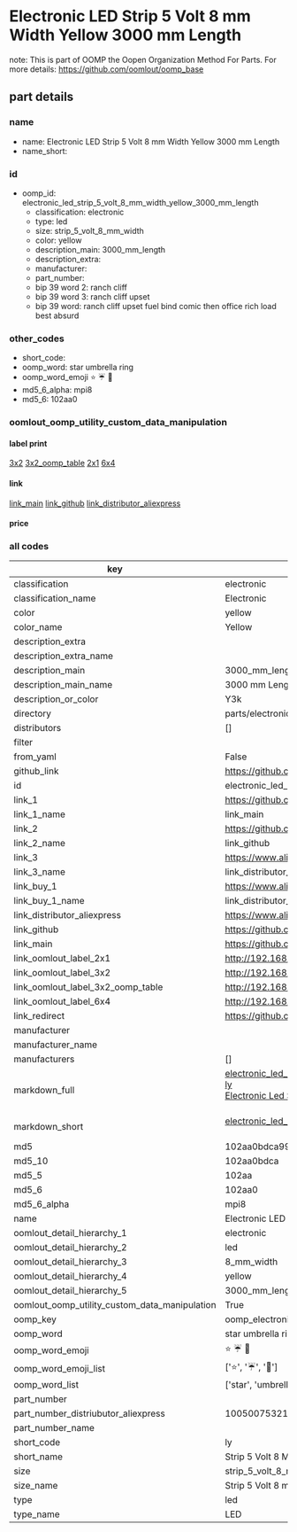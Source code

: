 # Electronic LED Strip 5 Volt 8 mm Width Yellow 3000 mm Length  

note: This is part of OOMP the Oopen Organization Method For Parts. For more details: https://github.com/oomlout/oomp_base

##  part details
  







### name
* name: Electronic LED Strip 5 Volt 8 mm Width Yellow 3000 mm Length
* name_short: 
### id
* oomp_id: electronic_led_strip_5_volt_8_mm_width_yellow_3000_mm_length
  * classification: electronic
  * type: led
  * size: strip_5_volt_8_mm_width
  * color: yellow
  * description_main: 3000_mm_length
  * description_extra: 
  * manufacturer: 
  * part_number: 
  * bip 39 word 2: ranch cliff
  * bip 39 word 3: ranch cliff upset
  * bip 39 word: ranch cliff upset fuel bind comic then office rich load best absurd

### other_codes
* short_code: 
* oomp_word: star umbrella ring
* oomp_word_emoji :star: :umbrella: :ring:
* md5_6_alpha: mpi8
* md5_6: 102aa0






### oomlout_oomp_utility_custom_data_manipulation
#### label print
[3x2](http://192.168.1.245:1112/?label=oomp%20mpi8)
[3x2_oomp_table](http://192.168.1.108:1112/?label=oomp%20mpi8)
[2x1](http://192.168.1.242:1112/?label=oomp%20mpi8)
[6x4](http://192.168.1.55:1112/?label=oomp%20mpi8)    

#### link

[link_main](https://github.com/oomlout/oomlout_oomp_version_1_messy/tree/main/parts/electronic_led_strip_5_volt_8_mm_width_yellow_3000_mm_length) [link_github](https://github.com/oomlout/oomlout_oomp_version_1_messy/tree/main/parts/electronic_led_strip_5_volt_8_mm_width_yellow_3000_mm_length) [link_distributor_aliexpress](https://www.aliexpress.com/item/1005007532172895.html)                            

#### price







### all codes 
| key | value |  
| --- | --- |  
| classification | electronic |  
| classification_name | Electronic |  
| color | yellow |  
| color_name | Yellow |  
| description_extra |  |  
| description_extra_name |  |  
| description_main | 3000_mm_length |  
| description_main_name | 3000 mm Length |  
| description_or_color | Y3k |  
| directory | parts/electronic_led_strip_5_volt_8_mm_width_yellow_3000_mm_length |  
| distributors | [] |  
| filter |  |  
| from_yaml | False |  
| github_link | https://github.com/oomlout/oomlout_oomp_part_src/tree/main/parts/electronic_led_strip_5_volt_8_mm_width_yellow_3000_mm_length |  
| id | electronic_led_strip_5_volt_8_mm_width_yellow_3000_mm_length |  
| link_1 | https://github.com/oomlout/oomlout_oomp_version_1_messy/tree/main/parts/electronic_led_strip_5_volt_8_mm_width_yellow_3000_mm_length |  
| link_1_name | link_main |  
| link_2 | https://github.com/oomlout/oomlout_oomp_version_1_messy/tree/main/parts/electronic_led_strip_5_volt_8_mm_width_yellow_3000_mm_length |  
| link_2_name | link_github |  
| link_3 | https://www.aliexpress.com/item/1005007532172895.html |  
| link_3_name | link_distributor_aliexpress |  
| link_buy_1 | https://www.aliexpress.com/item/1005007532172895.html |  
| link_buy_1_name | link_distributor_aliexpress |  
| link_distributor_aliexpress | https://www.aliexpress.com/item/1005007532172895.html |  
| link_github | https://github.com/oomlout/oomlout_oomp_version_1_messy/tree/main/parts/electronic_led_strip_5_volt_8_mm_width_yellow_3000_mm_length |  
| link_main | https://github.com/oomlout/oomlout_oomp_version_1_messy/tree/main/parts/electronic_led_strip_5_volt_8_mm_width_yellow_3000_mm_length |  
| link_oomlout_label_2x1 | http://192.168.1.242:1112/?label=oomp%20mpi8 |  
| link_oomlout_label_3x2 | http://192.168.1.245:1112/?label=oomp%20mpi8 |  
| link_oomlout_label_3x2_oomp_table | http://192.168.1.108:1112/?label=oomp%20mpi8 |  
| link_oomlout_label_6x4 | http://192.168.1.55:1112/?label=oomp%20mpi8 |  
| link_redirect | https://github.com/oomlout/oomlout_oomp_version_1_messy/tree/main/parts/electronic_led_strip_5_volt_8_mm_width_yellow_3000_mm_length |  
| manufacturer |  |  
| manufacturer_name |  |  
| manufacturers | [] |  
| markdown_full | [electronic_led_strip_5_volt_8_mm_width_yellow_3000_mm_length](none)<br>[ly](none)<br>[Electronic Led Strip 5 Volt 8 Mm Width Yellow 3000 Mm Length](none)<br><br> |  
| markdown_short | [electronic_led_strip_5_volt_8_mm_width_yellow_3000_mm_length](none)<br><br> |  
| md5 | 102aa0bdca999c04b90b25dfde4abd8c |  
| md5_10 | 102aa0bdca |  
| md5_5 | 102aa |  
| md5_6 | 102aa0 |  
| md5_6_alpha | mpi8 |  
| name | Electronic LED Strip 5 Volt 8 mm Width Yellow 3000 mm Length |  
| oomlout_detail_hierarchy_1 | electronic |  
| oomlout_detail_hierarchy_2 | led |  
| oomlout_detail_hierarchy_3 | 8_mm_width |  
| oomlout_detail_hierarchy_4 | yellow |  
| oomlout_detail_hierarchy_5 | 3000_mm_length |  
| oomlout_oomp_utility_custom_data_manipulation | True |  
| oomp_key | oomp_electronic_led_strip_5_volt_8_mm_width_yellow_3000_mm_length |  
| oomp_word | star umbrella ring |  
| oomp_word_emoji | :star: :umbrella: :ring: |  
| oomp_word_emoji_list | [':star:', ':umbrella:', ':ring:'] |  
| oomp_word_list | ['star', 'umbrella', 'ring'] |  
| part_number |  |  
| part_number_distriubutor_aliexpress | 1005007532172895 |  
| part_number_name |  |  
| short_code | ly |  
| short_name | Strip 5 Volt 8 Mm Width Yellow3000 Mm Length Led |  
| size | strip_5_volt_8_mm_width |  
| size_name | Strip 5 Volt 8 mm Width |  
| type | led |  
| type_name | LED |  
